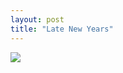 ```yaml
---
layout: post
title: "Late New Years"
---
```

<img id="img" src=" {{ site.baseurl}}/images/47-02-04-21-Late-New-Years.png"/>